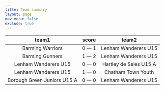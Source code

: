 ```yaml
---
title: Team summary
layout: page
nav-menu: false
exclude: true
---
```




|            team1            |    score    |         team2          |
|:---------------------------:|:-----------:|:----------------------:|
|      Barming Warriors       | 0 &mdash; 1 |  Lenham Wanderers U15  |
|       Barming Gunners       | 1 &mdash; 2 |  Lenham Wanderers U15  |
|    Lenham Wanderers U15     | 0 &mdash; 0 | Hartley de Sales U15 A |
|    Lenham Wanderers U15     | 1 &mdash; 0 |   Chatham Town Youth   |
| Borough Green Juniors U15 A | 0 &mdash; 0 |  Lenham Wanderers U15  |

 <br /><br /><br />